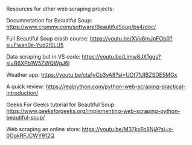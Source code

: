 Resources for other web scraping projects:

Documnetation for Beautiful Soup: https://www.crummy.com/software/BeautifulSoup/bs4/doc/ 

Full Beautiful Soup crash course: https://youtu.be/XVv6mJpFOb0?si=Fwan0e-Yud2iSLU5

Data scraping but in VS code: https://youtu.be/Limw8JX1ggs?si=B6XPb1W5ZWQWgJ6j 

Weather app: https://youtu.be/cta1yCb3vA8?si=UOf71JIBZSDE5MGx 

A quick review: https://realpython.com/python-web-scraping-practical-introduction/

Geeks For Geeks tutorial for Beautiful Soup: https://www.geeksforgeeks.org/implementing-web-scraping-python-beautiful-soup/

Web scraping an online store: https://youtu.be/M37koTo8NjA?si=x-0OpkRFJCWY912Q 
